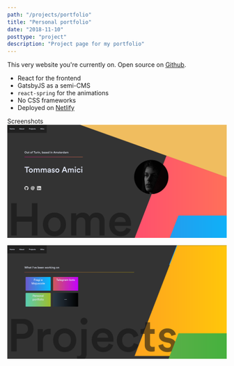 ```yaml
---
path: "/projects/portfolio"
title: "Personal portfolio"
date: "2018-11-10"
posttype: "project"
description: "Project page for my portfolio"
---
```


This very website you're currently on. Open source on [Github](https://github.com/TommasoAmici/personal-website).

- React for the frontend
- GatsbyJS as a semi-CMS
- `react-spring` for the animations
- No CSS frameworks
- Deployed on [Netlify](https://www.netlify.com/)

Screenshots
![Screenshot of home page](./portfolio.png "Screenshot of home page")

![Screenshot of projects page](./projects.png "Screenshot of projects page")
